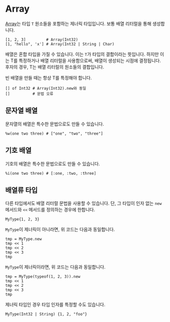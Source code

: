 # Array

[Array](http://crystal-lang.org/api/Array.html)는 타입 `T` 원소들을 포함하는 제너릭 타입입니다. 보통 배열 리터럴을 통해 생성합니다.

```crystal
[1, 2, 3]         # Array(Int32)
[1, "hello", 'x'] # Array(Int32 | String | Char)
```

배열은 혼합 타입을 가질 수 있습니다. 이는 `T`가 타입의 결합이라는 뜻입니다. 하지만 이는 T를 특정하거나 배열 리터럴을 사용함으로써, 배열이 생성되는 시점에 결정됩니다. 후자의 경우, T는 배열 리터럴의 원소들의 결합입니다.

빈 배열을 만들 때는 항상 T를 특정해야 합니다.

```crystal
[] of Int32 # Array(Int32).new와 동일
[]          # 문법 오류
```

## 문자열 배열

문자열의 배열은 특수한 문법으로도 만들 수 있습니다.

```crystal
%w(one two three) # ["one", "two", "three"]
```

## 기호 배열

기호의 배열은 특수한 문법으로도 만들 수 있습니다.

```crystal
%i(one two three) # [:one, :two, :three]
```

## 배열류 타입

다른 타입에서도 배열 리터럴 문법을 사용할 수 있습니다. 단, 그 타입이 인자 없는 `new` 메서드와 `<<` 메서드를 정의하는 경우에 한합니다.

```crystal
MyType{1, 2, 3}
```

`MyType`이 제너릭이 아니라면, 위 코드는 다음과 동일합니다.

```crystal
tmp = MyType.new
tmp << 1
tmp << 2
tmp << 3
tmp
```

`MyType`이 제너릭이라면, 위 코드는 다음과 동일합니다.

```crystal
tmp = MyType(typeof(1, 2, 3)).new
tmp << 1
tmp << 2
tmp << 3
tmp
```

제너릭 타입인 경우 타입 인자를 특정할 수도 있습니다.

```crystal
MyType(Int32 | String) {1, 2, "foo"}
```
